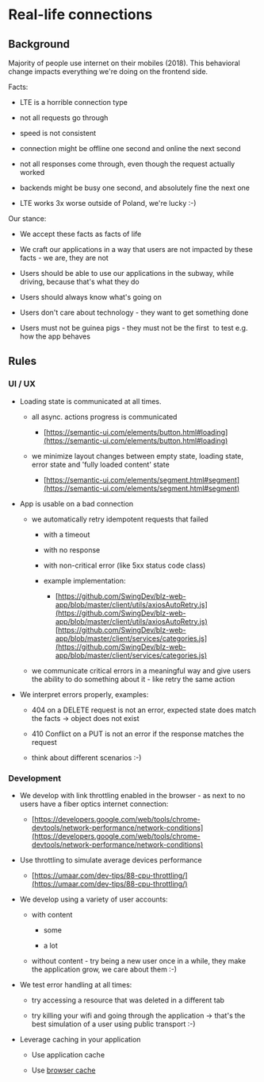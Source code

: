 Real-life connections
=====================

Background
----------

Majority of people use internet on their mobiles (2018). This behavioral change impacts everything we're doing on the frontend side. 

Facts:

*   LTE is a horrible connection type  
    
*   not all requests go through  
    
*   speed is not consistent  
    
*   connection might be offline one second and online the next second  
    
*   not all responses come through, even though the request actually worked  
    
*   backends might be busy one second, and absolutely fine the next one  
    
*   LTE works 3x worse outside of Poland, we're lucky :-)  
    

Our stance:

*   We accept these facts as facts of life  
    
*   We craft our applications in a way that users are not impacted by these facts - we are, they are not  
    
*   Users should be able to use our applications in the subway, while driving, because that's what they do  
    
*   Users should always know what's going on  
    
*   Users don't care about technology - they want to get something done  
    
*   Users must not be guinea pigs - they must not be the first  to test e.g. how the app behaves   
    

Rules
-----

### UI / UX

*   Loading state is communicated at all times.  
    
    *   all async. actions progress is communicated  
        
        *   [https://semantic-ui.com/elements/button.html#loading](https://semantic-ui.com/elements/button.html#loading)  
            
    *   we minimize layout changes between empty state, loading state, error state and 'fully loaded content' state  
        
        *   [https://semantic-ui.com/elements/segment.html#segment](https://semantic-ui.com/elements/segment.html#segment)  
            
*   App is usable on a bad connection  
    
    *   we automatically retry idempotent requests that failed  
        
        *   with a timeout  
            
        *   with no response  
            
        *   with non-critical error (like 5xx status code class)  
            
        *   example implementation:  
            
            *   [https://github.com/SwingDev/blz-web-app/blob/master/client/utils/axiosAutoRetry.js](https://github.com/SwingDev/blz-web-app/blob/master/client/utils/axiosAutoRetry.js)  
                [https://github.com/SwingDev/blz-web-app/blob/master/client/services/categories.js](https://github.com/SwingDev/blz-web-app/blob/master/client/services/categories.js)  
                
    *   we communicate critical errors in a meaningful way and give users the ability to do something about it - like retry the same action  
        
*   We interpret errors properly, examples:  
    
    *   404 on a DELETE request is not an error, expected state does match the facts → object does not exist  
        
    *   410 Conflict on a PUT is not an error if the response matches the request  
        
    *   think about different scenarios :-)  
        

### Development

*   We develop with link throttling enabled in the browser - as next to no users have a fiber optics internet connection:  
    
    *   [https://developers.google.com/web/tools/chrome-devtools/network-performance/network-conditions](https://developers.google.com/web/tools/chrome-devtools/network-performance/network-conditions)  
        
*   Use throttling to simulate average devices performance  
    
    *   [https://umaar.com/dev-tips/88-cpu-throttling/](https://umaar.com/dev-tips/88-cpu-throttling/)  
        
*   We develop using a variety of user accounts:  
    
    *   with content  
        
        *   some  
            
        *   a lot  
            
    *   without content - try being a new user once in a while, they make the application grow, we care about them :-)  
        
*   We test error handling at all times:  
    
    *   try accessing a resource that was deleted in a different tab  
        
    *   try killing your wifi and going through the application → that's the best simulation of a user using public transport :-)  
        
*   Leverage caching in your application  
    
    *   Use application cache  
        
    *   Use [browser cache](Loading_performance/index.md)